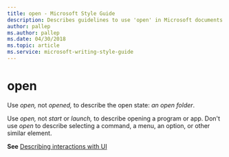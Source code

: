 ```yaml
---
title: open - Microsoft Style Guide
description: Describes guidelines to use 'open' in Microsoft documents and provides a link to describing interactions with UI terms.
author: pallep
ms.author: pallep
ms.date: 04/30/2018
ms.topic: article
ms.service: microsoft-writing-style-guide
---
```


# open

Use *open,* not *opened,* to describe the open state: *an open folder*.

Use *open,* not *start* or *launch,* to describe opening a program or app. Don't use *open* to describe selecting a command, a menu, an option, or other similar element.

**See** [Describing interactions with UI](~/procedures-instructions/describing-interactions-with-ui.md)
